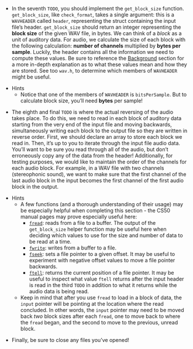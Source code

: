 
*   In the seventh `TODO`, you should implement the `get_block_size` function. `get_block_size`, like `check_format`, takes a single argument: this is a `WAVHEADER` called `header`, representing the struct containing the input file’s header. `get_block_size` should return an integer representing the **block size** of the given WAV file, in bytes. We can think of a _block_ as a unit of auditory data. For audio, we calculate the size of each block with the following calculation: **number of channels** multiplied by **bytes per sample**. Luckily, the header contains all the information we need to compute these values. Be sure to reference the [Background](#background) section for a more in-depth explanation as to what these values mean and how they are stored. See too `wav.h`, to determine which members of `WAVHEADER` might be useful.
<ul>
<li data-marker="+">Hints
  <ul>
    <li data-marker="*">Notice that one of the members of <code class="language-plaintext highlighter-rouge">WAVHEADER</code> is <code class="language-plaintext highlighter-rouge">bitsPerSample</code>. But to calculate block size, you’ll need <strong>bytes</strong> per sample!</li>
  </ul>
</li>
</ul>

*   The eighth and final `TODO` is where the actual reversing of the audio takes place. To do this, we need to read in each block of auditory data starting from the very end of the input file and moving backwards, simultaneously writing each block to the output file so they are written in reverse order. First, we should declare an array to store each block we read in. Then, it’s up to you to iterate through the input file audio data. You’ll want to be sure you read through all of the audio, but don’t erroneously copy any of the data from the header! Additionally, for testing purposes, we would like to maintain the order of the channels for each audio block. For example, in a WAV file with two channels (stereophonic sound), we want to make sure that the first channel of the last audio block in the input becomes the first channel of the first audio block in the output.
<ul>
<li data-marker="+">Hints
    <ul>
      <li data-marker="*">A few functions (and a thorough understanding of their usage) may be especially helpful when completing this section - the CS50 manual pages may prove especially useful here:
        <ul>
          <li data-marker="*"><a href="https://manual.cs50.io/3/fread"><code class="language-plaintext highlighter-rouge">fread</code></a>: reads from a file to a buffer. The output of the <code class="language-plaintext highlighter-rouge">get_block_size</code> helper function may be useful here when deciding which values to use for the size and number of data to be read at a time.</li>
          <li data-marker="*"><a href="https://manual.cs50.io/3/fwrite"><code class="language-plaintext highlighter-rouge">fwrite</code></a>: writes from a buffer to a file.</li>
          <li data-marker="*"><a href="https://manual.cs50.io/3/fseek"><code class="language-plaintext highlighter-rouge">fseek</code></a>: sets a file pointer to a given offset. It may be useful to experiment with negative offset values to move a file pointer backwards.</li>
          <li data-marker="*"><a href="https://manual.cs50.io/3/ftell"><code class="language-plaintext highlighter-rouge">ftell</code></a>: returns the current position of a file pointer. It may be useful to inspect what value <code class="language-plaintext highlighter-rouge">ftell</code> returns after the input header is read in the third <code class="language-plaintext highlighter-rouge">TODO</code> in addition to what it returns while the audio data is being read.</li>
        </ul>
      </li>
      <li data-marker="*">Keep in mind that after you use <code class="language-plaintext highlighter-rouge">fread</code> to load in a block of data, the <code class="language-plaintext highlighter-rouge">input</code> pointer will be pointing at the location where the read concluded. In other words, the <code class="language-plaintext highlighter-rouge">input</code> pointer may need to be moved back <em>two</em> block sizes after each <code class="language-plaintext highlighter-rouge">fread</code>, one to move back to where the <code class="language-plaintext highlighter-rouge">fread</code> began, and the second to move to the previous, unread block.</li>
    </ul>
</li>
</ul>

*   Finally, be sure to close any files you’ve opened!
